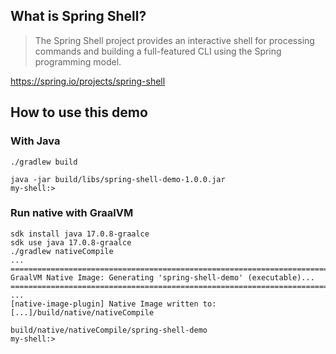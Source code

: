 ## What is Spring Shell?

> The Spring Shell project provides an interactive shell for processing commands and building a full-featured CLI using
the Spring programming model.

https://spring.io/projects/spring-shell

## How to use this demo

### With Java

```shell
./gradlew build
```

```shell
java -jar build/libs/spring-shell-demo-1.0.0.jar
my-shell:>
```

### Run native with GraalVM

```shell
sdk install java 17.0.8-graalce
sdk use java 17.0.8-graalce
./gradlew nativeCompile
...
========================================================================================================================
GraalVM Native Image: Generating 'spring-shell-demo' (executable)...
========================================================================================================================
...
[native-image-plugin] Native Image written to: [...]/build/native/nativeCompile
```

```shell
build/native/nativeCompile/spring-shell-demo
my-shell:>
```